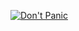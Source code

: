 [![Don't Panic](https://user-images.githubusercontent.com/3090380/113012337-4224a680-91ad-11eb-9d74-277631723612.png)](https://kenrick95.org)
